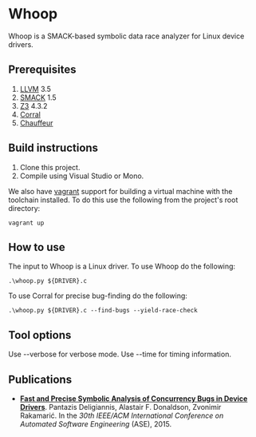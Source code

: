 Whoop
====================
Whoop is a SMACK-based symbolic data race analyzer for Linux device drivers.

## Prerequisites
1. [LLVM](http://llvm.org) 3.5
2. [SMACK](https://github.com/smackers/smack) 1.5
3. [Z3](https://github.com/Z3Prover/z3) 4.3.2
4. [Corral](https://corral.codeplex.com)
5. [Chauffeur](https://github.com/mc-imperial/chauffeur)

## Build instructions
1. Clone this project.
2. Compile using Visual Studio or Mono.

We also have [vagrant](https://www.vagrantup.com) support for building a virtual machine with the toolchain installed. To do this use the following from the project's root directory:

```
vagrant up
```

## How to use

The input to Whoop is a Linux driver. To use Whoop do the following:

```
.\whoop.py ${DRIVER}.c
```

To use Corral for precise bug-finding do the following:

```
.\whoop.py ${DRIVER}.c --find-bugs --yield-race-check
```

## Tool options

Use --verbose for verbose mode. Use --time for timing information.

## Publications
- **[Fast and Precise Symbolic Analysis of Concurrency Bugs in Device Drivers](http://multicore.doc.ic.ac.uk/publications/ase-15.html)**. Pantazis Deligiannis, Alastair F. Donaldson, Zvonimir Rakamarić. In the *30th IEEE/ACM International Conference on Automated Software Engineering* (ASE), 2015.
